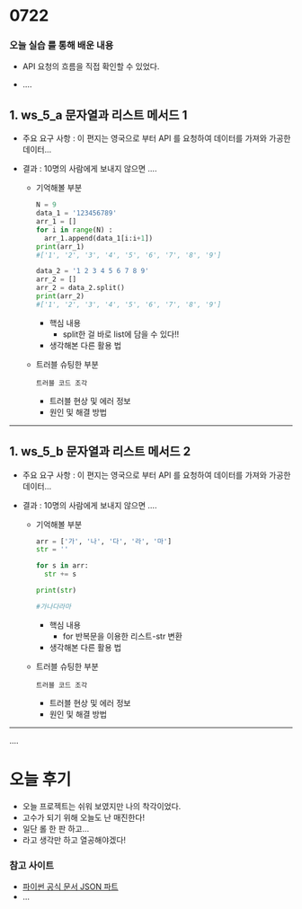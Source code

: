 # 0722

### 오늘 실습 를 통해 배운 내용

* API 요청의 흐름을 직접 확인할 수 있었다.

* ....


## 1. ws_5_a 문자열과 리스트 메서드 1

* 주요 요구 사항 : 이 편지는 영국으로 부터 API 를 요청하여 데이터를 가져와 가공한 데이터...

* 결과 : 10명의 사람에게 보내지 않으면 ....
  
  * 기억해볼 부분
  
    ```python
    N = 9
    data_1 = '123456789'
    arr_1 = []
    for i in range(N) :
      arr_1.append(data_1[i:i+1])
    print(arr_1)
    #['1', '2', '3', '4', '5', '6', '7', '8', '9']

    data_2 = '1 2 3 4 5 6 7 8 9'
    arr_2 = []
    arr_2 = data_2.split()
    print(arr_2)
    #['1', '2', '3', '4', '5', '6', '7', '8', '9']
    ```
  
    * 핵심 내용
      - split한 걸 바로 list에 담을 수 있다!!
    * 생각해본 다른 활용 법
  * 트러블 슈팅한 부분
  
    ```
    트러블 코드 조각
    ```
  
    * 트러블 현상 및 에러 정보
    * 원인 및 해결 방법

-----
## 1. ws_5_b 문자열과 리스트 메서드 2

* 주요 요구 사항 : 이 편지는 영국으로 부터 API 를 요청하여 데이터를 가져와 가공한 데이터...

* 결과 : 10명의 사람에게 보내지 않으면 ....
  
  * 기억해볼 부분
  
    ```python
    arr = ['가', '나', '다', '라', '마']
    str = ''

    for s in arr:
      str += s

    print(str)

    #가나다라마
    ```
  
    * 핵심 내용
      - for 반복문을 이용한 리스트-str 변환
    * 생각해본 다른 활용 법
  * 트러블 슈팅한 부분
  
    ```
    트러블 코드 조각
    ```
  
    * 트러블 현상 및 에러 정보
    * 원인 및 해결 방법

-----

....





# 오늘 후기

* 오늘 프로젝트는 쉬워 보였지만 나의 착각이었다.
* 고수가 되기 위해 오늘도 난 매진한다!
* 일단 롤 한 판 하고... 
* 라고 생각만 하고 열공해야겠다!



### 참고 사이트

* [파이썬 공식 문서 JSON 파트](https://docs.python.org/3.9/library/json.html)
* ...

